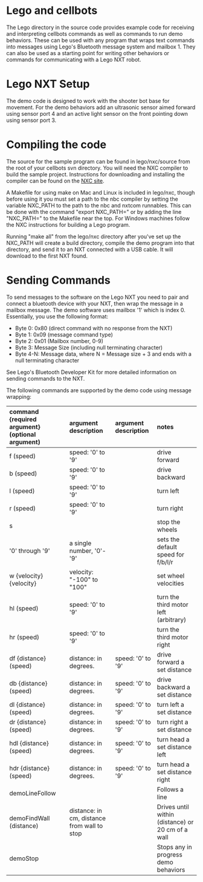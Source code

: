 # Lego and cellbots #

The Lego directory in the source code provides example code for receiving and interpreting cellbots commands as well as commands to run demo behaviors. These can be used with any program that wraps text commands into messages using Lego's Bluetooth message system and mailbox 1. They can also be used as a starting point for writing other behaviors or commands for communicating with a Lego NXT robot.

# Lego NXT Setup #

The demo code is designed to work with the shooter bot base for movement. For the demo behaviors add an ultrasonic sensor aimed forward using sensor port 4 and an active light sensor on the front pointing down using sensor port 3.

# Compiling the code #

The source for the sample program can be found in lego/nxc/source from the root of your cellbots svn directory. You will need the NXC compiler to build the sample project. Instructions for downloading and installing the compiler can be found on the [NXC site](http://bricxcc.sourceforge.net/nbc/).

A Makefile for using make on Mac and Linux is included in lego/nxc, though before using it you must set a path to the nbc compiler by setting the variable NXC\_PATH to the path to the nbc and nxtcom runnables. This can be done with the command "export NXC\_PATH=<path to nbc>" or by adding the line "NXC\_PATH=<path to nbc>" to the Makefile near the top. For Windows machines follow the NXC instructions for building a Lego program.

Running "make all" from the lego/nxc directory after you've set up the NXC\_PATH will create a build directory, compile the demo program into that directory, and send it to an NXT connected with a USB cable. It will download to the first NXT found.

# Sending Commands #

To send messages to the software on the Lego NXT you need to pair and connect a bluetooth device with your NXT, then wrap the message in a mailbox message. The demo software uses mailbox '1' which is index 0. Essentially, you use the following format:

  * Byte 0: 0x80 (direct command with no response from the NXT)
  * Byte 1: 0x09 (message command type)
  * Byte 2: 0x01 (Mailbox number, 0-9)
  * Byte 3: Message Size (including null terminating character)
  * Byte 4-N: Message data, where N = Message size + 3 and ends with a null terminating character

See Lego's Bluetooth Developer Kit for more detailed information on sending commands to the NXT.

The following commands are supported by the demo code using message wrapping:

| command {required argument} (optional argument) | argument description | argument description | notes |
|:------------------------------------------------|:---------------------|:---------------------|:------|
| f (speed)                                       | speed: '0' to '9'    |                      | drive forward |
| b (speed)                                       | speed: '0' to '9'    |                      | drive backward |
| l (speed)                                       | speed: '0' to '9'    |                      | turn left |
| r (speed)                                       |speed: '0' to '9'     |                      | turn right |
| s                                               |                      |                      | stop the wheels|
| '0' through '9'                                 | a single number, '0'-'9' |                      | sets the default speed for f/b/l/r |
| w {velocity} {velocity}                         | velocity: "-100" to "100" |                      | set wheel velocities |
| hl (speed)                                      | speed: '0' to '9'    |                      | turn the third motor left (arbitrary) |
| hr (speed)                                      | speed: '0' to '9'    |                      | turn the third motor right |
| df {distance} (speed)                           | distance: in degrees. | speed: '0' to '9'    | drive forward a set distance |
| db {distance} (speed)                           | distance: in degrees. | speed: '0' to '9'    | drive backward a set distance |
| dl {distance} (speed)                           | distance: in degrees. | speed: '0' to '9'    | turn left a set distance |
| dr {distance} (speed)                           | distance: in degrees. | speed: '0' to '9'    | turn right a set distance |
| hdl {distance} (speed)                          | distance: in degrees. | speed: '0' to '9'    | turn head a set distance left |
| hdr {distance} (speed)                          | distance: in degrees. | speed: '0' to '9'    | turn head a set distance right |
| demoLineFollow                                  |                      |                      | Follows a line |
| demoFindWall (distance)                         | distance: in cm, distance from wall to stop |                      | Drives until within (distance) or 20 cm of a wall |
| demoStop                                        |                      |                      | Stops any in progress demo behaviors |